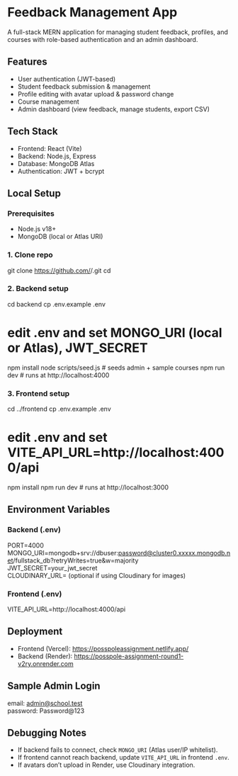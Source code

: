 # Feedback Management App

A full-stack MERN application for managing student feedback, profiles, and courses with role-based authentication and an admin dashboard.

## Features
- User authentication (JWT-based)
- Student feedback submission & management
- Profile editing with avatar upload & password change
- Course management
- Admin dashboard (view feedback, manage students, export CSV)

## Tech Stack
- Frontend: React (Vite)
- Backend: Node.js, Express
- Database: MongoDB Atlas
- Authentication: JWT + bcrypt

## Local Setup

### Prerequisites
- Node.js v18+
- MongoDB (local or Atlas URI)

### 1. Clone repo
git clone https://github.com/<vibhaa12345>/<Posspole-Assignment>.git
cd <Posspole-Assignment>

### 2. Backend setup
cd backend
cp .env.example .env
# edit .env and set MONGO_URI (local or Atlas), JWT_SECRET
npm install
node scripts/seed.js   # seeds admin + sample courses
npm run dev            # runs at http://localhost:4000

### 3. Frontend setup
cd ../frontend
cp .env.example .env
# edit .env and set VITE_API_URL=http://localhost:4000/api
npm install
npm run dev            # runs at http://localhost:3000

## Environment Variables

### Backend (.env)
PORT=4000  
MONGO_URI=mongodb+srv://dbuser:password@cluster0.xxxxx.mongodb.net/fullstack_db?retryWrites=true&w=majority  
JWT_SECRET=your_jwt_secret  
CLOUDINARY_URL= (optional if using Cloudinary for images)

### Frontend (.env)
VITE_API_URL=http://localhost:4000/api

## Deployment
- Frontend (Vercel): https://posspoleassignment.netlify.app/
- Backend (Render): https://posspole-assignment-round1-v2ry.onrender.com


## Sample Admin Login
email: admin@school.test  
password: Password@123

## Debugging Notes
- If backend fails to connect, check `MONGO_URI` (Atlas user/IP whitelist).
- If frontend cannot reach backend, update `VITE_API_URL` in frontend `.env`.
- If avatars don’t upload in Render, use Cloudinary integration.

